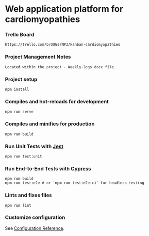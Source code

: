# Web application platform for cardiomyopathies

### Trello Board

```
https://trello.com/b/QOGsrNP3/kanban-cardiomyopathies
```

### Project Management Notes

```
Located within the project - Weekly-logs.docx file.
```

### Project setup

```
npm install
```

### Compiles and hot-reloads for development

```
npm run serve
```

### Compiles and minifies for production

```
npm run build
```

### Run Unit Tests with [Jest](https://jestjs.io/docs/api)

```
npm run test:unit
```

### Run End-to-End Tests with [Cypress](https://www.cypress.io/)

```
npm run build
npm run test:e2e # or `npm run test:e2e:ci` for headless testing
```

### Lints and fixes files

```
npm run lint
```

### Customize configuration

See [Configuration Reference](https://cli.vuejs.org/config/).
